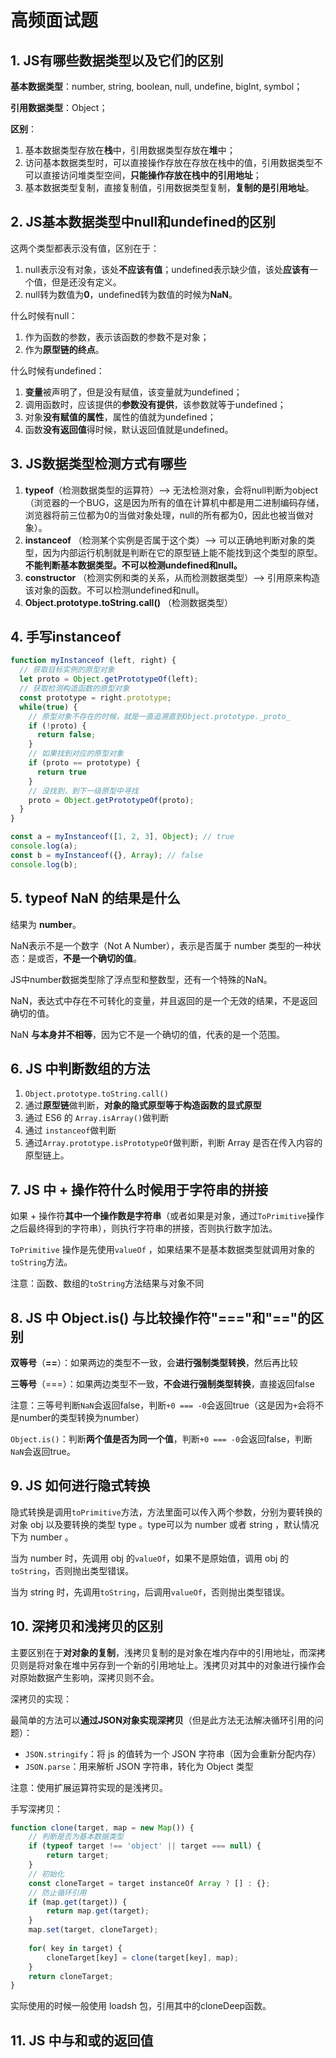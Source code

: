 # 高频面试题

## 1. JS有哪些数据类型以及它们的区别

**基本数据类型**：number, string, boolean, null, undefine, bigInt, symbol；

**引用数据类型**：Object；

**区别**：

1. 基本数据类型存放在**栈**中，引用数据类型存放在**堆**中；
2. 访问基本数据类型时，可以直接操作存放在存放在栈中的值，引用数据类型不可以直接访问堆类型空间，**只能操作存放在栈中的引用地址**；
3. 基本数据类型复制，直接复制值，引用数据类型复制，**复制的是引用地址**。

## 2. JS基本数据类型中null和undefined的区别

这两个类型都表示没有值，区别在于：

1. null表示没有对象，该处**不应该有值**；undefined表示缺少值，该处**应该有**一个值，但是还没有定义。
2. null转为数值为**0**，undefined转为数值的时候为**NaN**。

什么时候有null：

1. 作为函数的参数，表示该函数的参数不是对象；
2. 作为**原型链的终点**。

什么时候有undefined：

1. **变量**被声明了，但是没有赋值，该变量就为undefined；
2. 调用函数时，应该提供的**参数没有提供**，该参数就等于undefined；
3. 对象**没有赋值的属性**，属性的值就为undefined；
4. 函数**没有返回值**得时候，默认返回值就是undefined。

## 3. JS数据类型检测方式有哪些

1. **typeof**（检测数据类型的运算符）--> 无法检测对象，会将null判断为object（浏览器的一个BUG，这是因为所有的值在计算机中都是用二进制编码存储，浏览器将前三位都为0的当做对象处理，null的所有都为0，因此也被当做对象）。
2. **instanceof** （检测某个实例是否属于这个类）--> 可以正确地判断对象的类型，因为内部运行机制就是判断在它的原型链上能不能找到这个类型的原型。**不能判断基本数据类型。不可以检测undefined和null。**
3. **constructor** （检测实例和类的关系，从而检测数据类型）--> 引用原来构造该对象的函数。不可以检测undefined和null。
4. **Object.prototype.toString.call()** （检测数据类型）

## 4. 手写instanceof

```javascript
function myInstanceof (left, right) {
  // 获取目标实例的原型对象
  let proto = Object.getPrototypeOf(left);
  // 获取检测构造函数的原型对象
  const prototype = right.prototype;
  while(true) {
    // 原型对象不存在的时候，就是一直追溯直到Object.prototype._proto_
    if (!proto) {
      return false;
    }
    // 如果找到对应的原型对象
    if (proto == prototype) {
      return true
    }
    // 没找到，到下一级原型中寻找
    proto = Object.getPrototypeOf(proto);
  }
}

const a = myInstanceof([1, 2, 3], Object); // true
console.log(a);
const b = myInstanceof({}, Array); // false
console.log(b);
```

## 5. typeof NaN 的结果是什么

结果为 **number**。

NaN表示不是一个数字（Not A Number），表示是否属于 number 类型的一种状态：是或否，**不是一个确切的值**。

JS中number数据类型除了浮点型和整数型，还有一个特殊的NaN。

NaN，表达式中存在不可转化的变量，并且返回的是一个无效的结果，不是返回确切的值。

NaN **与本身并不相等**，因为它不是一个确切的值，代表的是一个范围。

## 6. JS 中判断数组的方法

1. `Object.prototype.toString.call()`
2. 通过**原型链**做判断，**对象的隐式原型等于构造函数的显式原型**
3. 通过 ES6 的 `Array.isArray()`做判断
4. 通过 `instanceof`做判断
5. 通过`Array.prototype.isPrototypeOf`做判断，判断 Array 是否在传入内容的原型链上。

## 7. JS 中 \+ 操作符什么时候用于字符串的拼接

如果 \+ 操作符**其中一个操作数是字符串**（或者如果是对象，通过`ToPrimitive`操作之后最终得到的字符串），则执行字符串的拼接，否则执行数字加法。

`ToPrimitive` 操作是先使用`valueOf` ，如果结果不是基本数据类型就调用对象的`toString`方法。

注意：函数、数组的`toString`方法结果与对象不同

## 8. JS 中 Object.is() 与比较操作符"\=\=\="和"\=\="的区别

**双等号**（**\=\=**）：如果两边的类型不一致，会**进行强制类型转换**，然后再比较

**三等号**（\=\=\=）：如果两边类型不一致，**不会进行强制类型转换**，直接返回false

注意：三等号判断`NaN`会返回false，判断`+0 === -0`会返回true（这是因为`+`会将不是number的类型转换为number）

`Object.is()`：判断**两个值是否为同一个值**，判断`+0 === -0`会返回false，判断`NaN`会返回true。

## 9. JS 如何进行隐式转换

隐式转换是调用`toPrimitive`方法，方法里面可以传入两个参数，分别为要转换的对象 obj 以及要转换的类型 type 。type可以为 number 或者 string ，默认情况下为 number 。

当为 number 时，先调用 obj 的`valueOf`，如果不是原始值，调用 obj 的`toString`，否则抛出类型错误。

当为 string 时，先调用`toString`，后调用`valueOf`，否则抛出类型错误。

## 10. 深拷贝和浅拷贝的区别

主要区别在于**对对象的复制**，浅拷贝复制的是对象在堆内存中的引用地址，而深拷贝则是将对象在堆中另存到一个新的引用地址上。浅拷贝对其中的对象进行操作会对原始数据产生影响，深拷贝则不会。

深拷贝的实现：

最简单的方法可以**通过JSON对象实现深拷贝**（但是此方法无法解决循环引用的问题）：

* `JSON.stringify`：将 js 的值转为一个 JSON 字符串（因为会重新分配内存）
* `JSON.parse`：用来解析 JSON 字符串，转化为 Object 类型

注意：使用扩展运算符实现的是浅拷贝。

手写深拷贝：

```javascript
function clone(target, map = new Map()) {
    // 判断是否为基本数据类型
    if (typeof target !== 'object' || target === null) {
        return target;
    }
    // 初始化
    const cloneTarget = target instanceOf Array ? [] : {};
    // 防止循环引用
    if (map.get(target)) {
        return map.get(target);
    }
    map.set(target, cloneTarget);
    
    for( key in target) {
        cloneTarget[key] = clone(target[key], map);
    }
    return cloneTarget;
}
```

实际使用的时候一般使用 loadsh 包，引用其中的cloneDeep函数。

## 11. JS 中与和或的返回值
